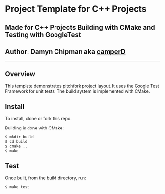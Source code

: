# Project Template for C++ Projects

## Made for C++ Projects Building with CMake and Testing with GoogleTest

## Author: Damyn Chipman aka [camperD](https://github.com/camperD)

---

## Overview

This template demonstrates pitchfork project layout. It uses the Google Test Framework for unit tests. The build system is implemented with CMake.

## Install

To install, clone or fork this repo.

Building is done with CMake:

```bash
$ mkdir build
$ cd build
$ cmake ..
$ make
```

## Test

Once built, from the build directory, run:

```bash
$ make test
```
